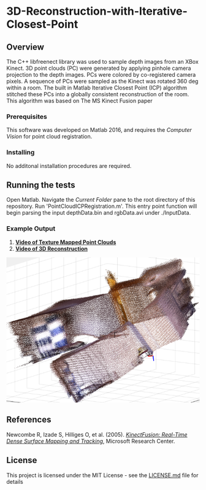 # 3D-Reconstruction-with-Iterative-Closest-Point

## Overview
The C++ libfreenect library was used to sample depth images from an XBox Kinect. 3D point clouds
(PC) were generated by applying pinhole camera projection to the depth images. PCs were colored by
co-registered camera pixels. A sequence of PCs were sampled as the Kinect was rotated 360
deg within a room. The built in Matlab Iterative Closest Point (ICP) algorithm stitched these PCs into a
globally consistent reconstruction of the room. This algorithm was based on The MS Kinect Fusion paper

### Prerequisites

This software was developed on Matlab 2016, and requires the *Computer Vision* for point cloud registration.

### Installing
No additonal installation procedures are required.

## Running the tests

Open Matlab. 
Navigate the *Current Folder* pane to the root directory of this repository. 
Run 'PointCloudICPRegistration.m'.
This entry point function will begin parsing the input depthData.bin and rgbData.avi under ./InputData.

### Example Output

1. [**Video of Texture Mapped Point Clouds**](https://www.youtube.com/watch?v=lRHfnbt3Jrc&list=PL9IYlUueNFobHMxW0egfu8OtYBQvWQMW9)
2. [**Video of 3D Reconstruction**](https://www.youtube.com/watch?v=sUTZ3iXFBQE&feature=youtu.be) 

![](./StudioReconstruction.png)


## References
Newcombe R, Izade S, Hilliges O, et al. (2005). [*KinectFusion: Real-Time Dense Surface Mapping and Tracking*](https://www.microsoft.com/en-us/research/wp-content/uploads/2016/02/ismar2011.pdf), Microsoft Research Center.

## License

This project is licensed under the MIT License - see the [LICENSE.md](LICENSE.md) file for details


